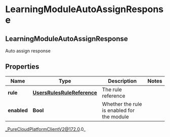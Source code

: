 # LearningModuleAutoAssignResponse

## LearningModuleAutoAssignResponse
Auto assign response

## Properties

|Name | Type | Description | Notes|
|------------ | ------------- | ------------- | -------------|
| **rule** | [**UsersRulesRuleReference**](UsersRulesRuleReference) | The rule reference | |
| **enabled** | **Bool** | Whether the rule is enabled for the module | |



_PureCloudPlatformClientV2@172.0.0_
